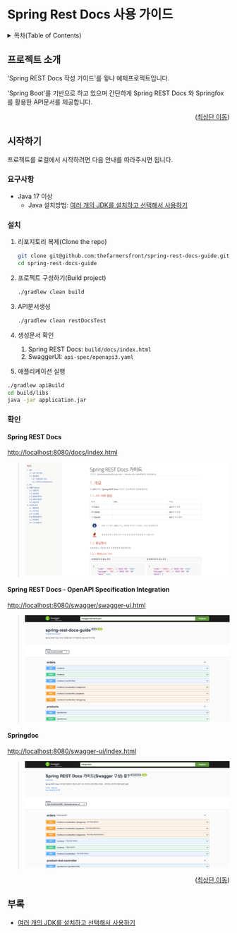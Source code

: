 Spring Rest Docs 사용 가이드
==================================
<!-- @see https://raw.githubusercontent.com/othneildrew/Best-README-Template/master/README.md -->
<a name="readme-top"></a>

<!-- TABLE OF CONTENTS -->
<details>
  <summary>목차(Table of Contents)</summary>
  <ol>
    <li>
      <a href="#프로젝트-소개">프로젝트 소개</a>
    <li>
      <a href="#시작하기">시작하기</a>
      <ul>
        <li><a href="#준비사항">준비사항</a></li>
        <li><a href="#설치">설치</a></li>
      </ul>
    </li>
    <li><a href="#협업방법">협업방법</a></li>
    <li><a href="#부록">부록</a></li>
  </ol>
</details>

<!-- ABOUT THE PROJECT -->
## 프로젝트 소개
'Spring REST Docs 작성 가이드'를 윟나 예제프로젝트입니다.

'Spring Boot'를 기반으로 하고 있으며 간단하게 Spring REST Docs 와 Springfox 를 활용한 API문서를 제공합니다.

<p style="text-align: right">(<a href="#readme-top">최상단 이동</a>)</p>

<!-- GETTING STARTED -->
## 시작하기

프로젝트를 로컬에서 시작하려면 다음 안내를 따라주시면 됩니다.

### 요구사항
* Java 17 이상
  * Java 설치방법: [여러 개의 JDK를 설치하고 선택해서 사용하기](https://blog.benelog.net/installing-jdk.html)  

### 설치

1. 리포지토리 복제(Clone the repo)
    ```sh
   git clone git@github.com:thefarmersfront/spring-rest-docs-guide.git
   cd spring-rest-docs-guide
    ```

2. 프로젝트 구성하기(Build project)
    ```sh
   ./gradlew clean build
    ```

3. API문서생성
    ```sh
   ./gradlew clean restDocsTest
    ```

4. 생성문서 확인
   1. Spring REST Docs: `build/docs/index.html`
   2. SwaggerUI: `api-spec/openapi3.yaml`

5. 애플리케이션 실행
```sh
./gradlew apiBuild
cd build/libs
java -jar application.jar
```

### 확인
#### Spring REST Docs
[http://localhost:8080/docs/index.html]()
> ![Spring REST Docs 예제화면](readme-img/spring-rest-docs-example.png)

#### Spring REST Docs - OpenAPI Specification Integration
[http://localhost:8080/swagger/swagger-ui.html]()
> ![Spring REST Docs - OpenAPI Integration 예제화면](readme-img/spring-rest-docs-openapi-example.png)

#### Springdoc
[http://localhost:8080/swagger-ui/index.html]()
> ![Springdocs 예제화면](readme-img/springdocs-example.png)


<p style="text-align: right">(<a href="#readme-top">최상단 이동</a>)</p>

<!-- APPENDIX -->
## 부록

* [여러 개의 JDK를 설치하고 선택해서 사용하기](https://blog.benelog.net/installing-jdk.html)

<!-- MARKDOWN LINKS & IMAGES -->
<!-- https://www.markdownguide.org/basic-syntax/#reference-style-links -->
[url-spring-boot]: https://spring.io/projects/spring-boot/
[url-spring-boot-ref-doc]: https://docs.spring.io/spring-boot/docs/current/reference/htmlsingle/
[url-spring-rest-docs-project]: https://spring.io/projects/spring-restdocs/
[url-spring-rest-docs-ref-doc]: https://docs.spring.io/spring-restdocs/docs/current/reference/html5/
[url-swagger-io]: https://swagger.io/
[url-swagger-ui]: https://swagger.io/tools/swagger-ui/